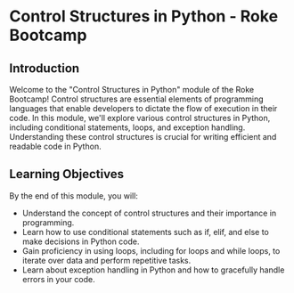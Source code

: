 # Control Structures in Python - Roke Bootcamp

## Introduction

Welcome to the "Control Structures in Python" module of the Roke Bootcamp! Control structures are essential elements of programming languages that enable developers to dictate the flow of execution in their code. In this module, we'll explore various control structures in Python, including conditional statements, loops, and exception handling. Understanding these control structures is crucial for writing efficient and readable code in Python.

## Learning Objectives

By the end of this module, you will:

- Understand the concept of control structures and their importance in programming.
- Learn how to use conditional statements such as if, elif, and else to make decisions in Python code.
- Gain proficiency in using loops, including for loops and while loops, to iterate over data and perform repetitive tasks.
- Learn about exception handling in Python and how to gracefully handle errors in your code.
